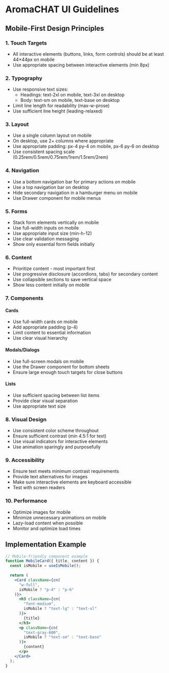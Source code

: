 
# AromaCHAT UI Guidelines

## Mobile-First Design Principles

### 1. Touch Targets
- All interactive elements (buttons, links, form controls) should be at least 44×44px on mobile
- Use appropriate spacing between interactive elements (min 8px)

### 2. Typography
- Use responsive text sizes:
  - Headings: text-2xl on mobile, text-3xl on desktop
  - Body: text-sm on mobile, text-base on desktop
- Limit line length for readability (max-w-prose)
- Use sufficient line height (leading-relaxed)

### 3. Layout
- Use a single column layout on mobile
- On desktop, use 2+ columns where appropriate
- Use appropriate padding: px-4 py-4 on mobile, px-6 py-6 on desktop
- Use consistent spacing scale (0.25rem/0.5rem/0.75rem/1rem/1.5rem/2rem)

### 4. Navigation
- Use a bottom navigation bar for primary actions on mobile
- Use a top navigation bar on desktop
- Hide secondary navigation in a hamburger menu on mobile
- Use Drawer component for mobile menus

### 5. Forms
- Stack form elements vertically on mobile
- Use full-width inputs on mobile
- Use appropriate input size (min-h-12)
- Use clear validation messaging
- Show only essential form fields initially

### 6. Content
- Prioritize content - most important first
- Use progressive disclosure (accordions, tabs) for secondary content
- Use collapsible sections to save vertical space
- Show less content initially on mobile

### 7. Components

#### Cards
- Use full-width cards on mobile
- Add appropriate padding (p-4)
- Limit content to essential information
- Use clear visual hierarchy

#### Modals/Dialogs
- Use full-screen modals on mobile
- Use the Drawer component for bottom sheets
- Ensure large enough touch targets for close buttons

#### Lists
- Use sufficient spacing between list items
- Provide clear visual separation
- Use appropriate text size

### 8. Visual Design
- Use consistent color scheme throughout
- Ensure sufficient contrast (min 4.5:1 for text)
- Use visual indicators for interactive elements
- Use animation sparingly and purposefully

### 9. Accessibility
- Ensure text meets minimum contrast requirements
- Provide text alternatives for images
- Make sure interactive elements are keyboard accessible
- Test with screen readers

### 10. Performance
- Optimize images for mobile
- Minimize unnecessary animations on mobile
- Lazy-load content when possible
- Monitor and optimize load times

## Implementation Example

```jsx
// Mobile-friendly component example
function MobileCard({ title, content }) {
  const isMobile = useIsMobile();
  
  return (
    <Card className={cn(
      "w-full", 
      isMobile ? "p-4" : "p-6"
    )}>
      <h3 className={cn(
        "font-medium",
        isMobile ? "text-lg" : "text-xl"
      )}>
        {title}
      </h3>
      <p className={cn(
        "text-gray-600",
        isMobile ? "text-sm" : "text-base"
      )}>
        {content}
      </p>
    </Card>
  );
}
```
